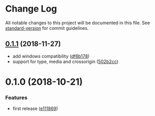# Change Log

All notable changes to this project will be documented in this file. See [standard-version](https://github.com/conventional-changelog/standard-version) for commit guidelines.

<a name="0.1.1"></a>
## [0.1.1](https://github.com/jmblog/nuxt-netlify-http2-server-push/compare/v0.1.0...v0.1.1) (2018-11-27)

* add windows compatibility ([df6b178](https://github.com/jmblog/nuxt-netlify-http2-server-push/commit/df6b17821cebaa88257fb5d351f0c2bd880645b8))
* support for type, media and crossorigin ([502b2cc](https://github.com/jmblog/nuxt-netlify-http2-server-push/commit/502b2cc16ba086ab3f4519fcf9d756fde327a821))


<a name="0.1.0"></a>
# 0.1.0 (2018-10-21)


### Features

* first release ([e111869](https://github.com/jmblog/nuxt-netlify-http2-server-push/commit/e111869))
